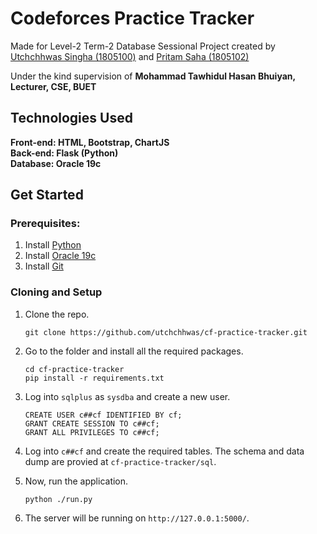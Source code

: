 # Codeforces Practice Tracker

Made for Level-2 Term-2 Database Sessional Project created by [Utchchhwas Singha (1805100)](https://github.com/utchchhwas) and [Pritam Saha (1805102)](https://github.com/)

Under the kind supervision of **Mohammad Tawhidul Hasan Bhuiyan, Lecturer, CSE, BUET**

## Technologies Used
  **Front-end: HTML, Bootstrap, ChartJS**<br/>
  **Back-end: Flask (Python)**<br/>
  **Database: Oracle 19c**
  
 
## Get Started

### Prerequisites:
1. Install [Python](https://www.python.org/)
2. Install [Oracle 19c](https://www.oracle.com/database/technologies/)
3. Install [Git](https://git-scm.com/)

### Cloning and Setup
1. Clone the repo.

    ```
    git clone https://github.com/utchchhwas/cf-practice-tracker.git
    ```    
2. Go to the folder and install all the required packages.

    ```
    cd cf-practice-tracker
    pip install -r requirements.txt
    ```
3. Log into ```sqlplus``` as ```sysdba``` and create a new user.

    ```
    CREATE USER c##cf IDENTIFIED BY cf;
    GRANT CREATE SESSION TO c##cf;
    GRANT ALL PRIVILEGES TO c##cf;
    ```
5. Log into ```c##cf``` and create the required tables. The schema and data dump are provied at ```cf-practice-tracker/sql```.
6. Now, run the application.
    ```
    python ./run.py
    ```
7. The server will be running on ```http://127.0.0.1:5000/```.


